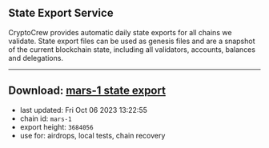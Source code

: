 ## State Export Service
CryptoCrew provides automatic daily state exports for all chains we validate. State export files can be used as genesis files and are a snapshot of the current blockchain state, including all validators, accounts, balances and delegations.

---
**Download: [mars-1 state export](https://dl.ccvalidators.com/SERVICE/mars/mars-1_export_3684056.json)**
---

- last updated: Fri Oct 06 2023 13:22:55
- chain id: `mars-1`
- export height: `3684056`
- use for: airdrops, local tests, chain recovery
